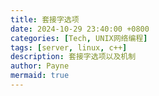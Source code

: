```yaml
---
title: 套接字选项
date: 2024-10-29 23:40:00 +0800
categories: [Tech, UNIX网络编程]
tags: [server, linux, c++]
description: 套接字选项以及机制
author: Payne
mermaid: true
---
```


## 
